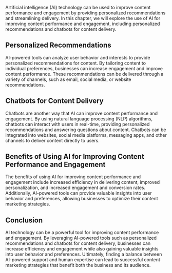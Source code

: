 
Artificial intelligence (AI) technology can be used to improve content performance and engagement by providing personalized recommendations and streamlining delivery. In this chapter, we will explore the use of AI for improving content performance and engagement, including personalized recommendations and chatbots for content delivery.

Personalized Recommendations
----------------------------

AI-powered tools can analyze user behavior and interests to provide personalized recommendations for content. By tailoring content to individual preferences, businesses can increase engagement and improve content performance. These recommendations can be delivered through a variety of channels, such as email, social media, or website recommendations.

Chatbots for Content Delivery
-----------------------------

Chatbots are another way that AI can improve content performance and engagement. By using natural language processing (NLP) algorithms, chatbots can interact with users in real-time, providing personalized recommendations and answering questions about content. Chatbots can be integrated into websites, social media platforms, messaging apps, and other channels to deliver content directly to users.

Benefits of Using AI for Improving Content Performance and Engagement
---------------------------------------------------------------------

The benefits of using AI for improving content performance and engagement include increased efficiency in delivering content, improved personalization, and increased engagement and conversion rates. Additionally, AI-powered tools can provide valuable insights into user behavior and preferences, allowing businesses to optimize their content marketing strategies.

Conclusion
----------

AI technology can be a powerful tool for improving content performance and engagement. By leveraging AI-powered tools such as personalized recommendations and chatbots for content delivery, businesses can increase efficiency and engagement while also gaining valuable insights into user behavior and preferences. Ultimately, finding a balance between AI-powered support and human expertise can lead to successful content marketing strategies that benefit both the business and its audience.
